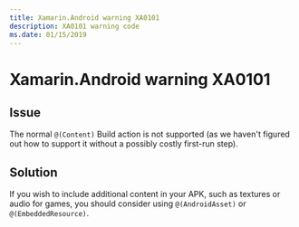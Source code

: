 ```yaml
---
title: Xamarin.Android warning XA0101
description: XA0101 warning code
ms.date: 01/15/2019
---
```

# Xamarin.Android warning XA0101

## Issue

The normal `@(Content)` Build action is not supported (as we haven't figured
out how to support it without a possibly costly first-run step).

## Solution

If you wish to include additional content in your APK, such as textures
or audio for games, you should consider using `@(AndroidAsset)` or
`@(EmbeddedResource)`.

